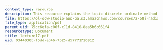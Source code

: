 ```yaml
---
content_type: resource
description: This resource explains the topic discrete ordinate method.
file: https://ol-ocw-studio-app-qa.s3.amazonaws.com/courses/2-58j-radiative-transfer-spring-2006/0344838bf5dded467525d57771710912_lecture17.pdf
file_type: application/pdf
parent_uid: 75cc6efa-c06f-c71d-8410-8ea5b6b661f4
resourcetype: Document
title: lecture17.pdf
uid: 0344838b-f5dd-ed46-7525-d57771710912
---
```

